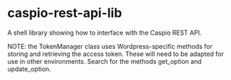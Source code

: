 # caspio-rest-api-lib

A shell library showing how to interface with the Caspio REST API.

NOTE: the TokenManager class uses Wordpress-specific methods for storing and retrieving the access token. These will need to be adapted for use in other environments. Search for the methods get_option and update_option.

